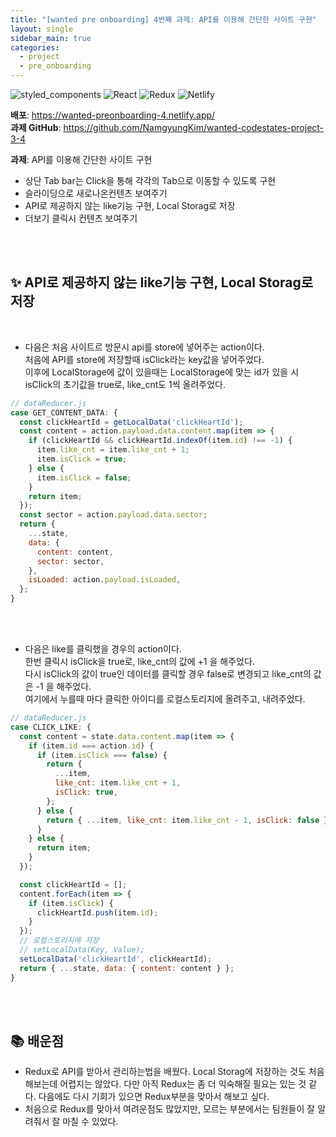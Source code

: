 ```yaml
---
title: "[wanted pre onboarding] 4번째 과제: API를 이용해 간단한 사이트 구현"
layout: single
sidebar_main: true
categories:
  - project
  - pre_onboarding
---
```


![styled_components](https://img.shields.io/badge/styled_components-DB7093?style=flat-square&logo=styled-components&logoColor=white)
![React](https://img.shields.io/badge/React-61DAFB?style=flat-square&logo=React&logoColor=white)
![Redux](https://img.shields.io/badge/Redux-764ABC?style=flat-square&logo=Redux&logoColor=white)
![Netlify](https://img.shields.io/badge/Netlify-00C7B7?style=flat-square&logo=Netlify&logoColor=white)  

**배포**: <https://wanted-preonboarding-4.netlify.app/>  
**과제 GitHub**: <https://github.com/NamgyungKim/wanted-codestates-project-3-4>

**과제**: API를 이용해 간단한 사이트 구현
- 상단 Tab bar는 Click을 통해 각각의 Tab으로 이동할 수 있도록 구현
- 슬라이딩으로 새로나온컨텐츠 보여주기
- API로 제공하지 않는 like기능 구현, Local Storag로 저장
- 더보기 클릭시 컨텐츠 보여주기

<br /><br />

## ✨ API로 제공하지 않는 like기능 구현, Local Storag로 저장

<br />

- 다음은 처음 사이트르 방문시 api를 store에 넣어주는 action이다.  
처음에 API를 store에 저장할때 isClick라는 key값을 넣어주었다.   
이후에 LocalStorage에 값이 있을때는 LocalStorage에 맞는 id가 있을 시 isClick의 초기값을 true로, like_cnt도 1씩 올려주었다.  

```js
// dataReducer.js
case GET_CONTENT_DATA: {
  const clickHeartId = getLocalData('clickHeartId');
  const content = action.payload.data.content.map(item => {
    if (clickHeartId && clickHeartId.indexOf(item.id) !== -1) {
      item.like_cnt = item.like_cnt + 1;
      item.isClick = true;
    } else {
      item.isClick = false;
    }
    return item;
  });
  const sector = action.payload.data.sector;
  return {
    ...state,
    data: {
      content: content,
      sector: sector,
    },
    isLoaded: action.payload.isLoaded,
  };
}
```
 <br /><br />

- 다음은 like를 클릭했을 경우의 action이다.  
한번 클릭시 isClick을 true로, like_cnt의 값에 +1 을 해주었다.  
다시 isClick의 값이 true인 데이터를 클릭할 경우 false로 변경되고 like_cnt의 값은 -1 을 해주었다.  
여기에서 누를때 마다 클릭한 아이디를 로컬스토리지에 올려주고, 내려주었다.

```js
// dataReducer.js
case CLICK_LIKE: {
  const content = state.data.content.map(item => {
    if (item.id === action.id) {
      if (item.isClick === false) {
        return {
          ...item,
          like_cnt: item.like_cnt + 1,
          isClick: true,
        };
      } else {
        return { ...item, like_cnt: item.like_cnt - 1, isClick: false };
      }
    } else {
      return item;
    }
  });

  const clickHeartId = [];
  content.forEach(item => {
    if (item.isClick) {
      clickHeartId.push(item.id);
    }
  });
  // 로컬스토리지에 저장
  // setLocalData(Key, Value);
  setLocalData('clickHeartId', clickHeartId);
  return { ...state, data: { content: content } };
}
```




<br /><br />

## 📚 배운점

- Redux로 API를 받아서 관리하는법을 배웠다. Local Storag에 저장하는 것도 처음해보는데 어렵지는 않았다. 다만 아직 Redux는 좀 더 익숙해질 필요는 있는 것 같다. 다음에도 다시 기회가 있으면 Redux부분을 맞아서 해보고 싶다.
- 처음으로 Redux를 맞아서 여려운점도 많았지만, 모르는 부분에서는 팀원들이 잘 알려줘서 잘 마칠 수 있었다.

<br /><br /><br /><br />
